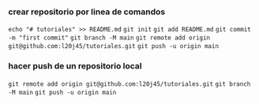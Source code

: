 ### crear repositorio por linea de comandos

`echo "# tutoriales" >> README.md`
`git init`
`git add README.md`
`git commit -m "first commit"`
`git branch -M main`
`git remote add origin git@github.com:l20j45/tutoriales.git`
`git push -u origin main`

### hacer push de un repositorio local

 `git remote add origin git@github.com:l20j45/tutoriales.git`
`git branch -M main`
`git push -u origin main`

